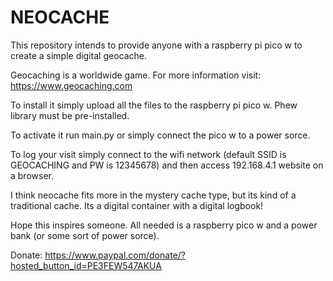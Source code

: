 # NEOCACHE

This repository intends to provide anyone with a raspberry pi pico w to create a simple digital geocache.

Geocaching is a worldwide game. For more information visit: https://www.geocaching.com

To install it simply upload all the files to the raspberry pi pico w. Phew library must be pre-installed.

To activate it run main.py or simply connect the pico w to a power sorce.

To log your visit simply connect to the wifi network (default SSID is GEOCACHING and PW is 12345678) and then access 192.168.4.1 website on a browser.
  
I think neocache fits more in the mystery cache type, but its kind of a traditional cache. Its a digital container with a digital logbook!

Hope this inspires someone. All needed is a raspberry pico w and a power bank (or some sort of power sorce).

Donate: https://www.paypal.com/donate/?hosted_button_id=PE3FEW547AKUA
